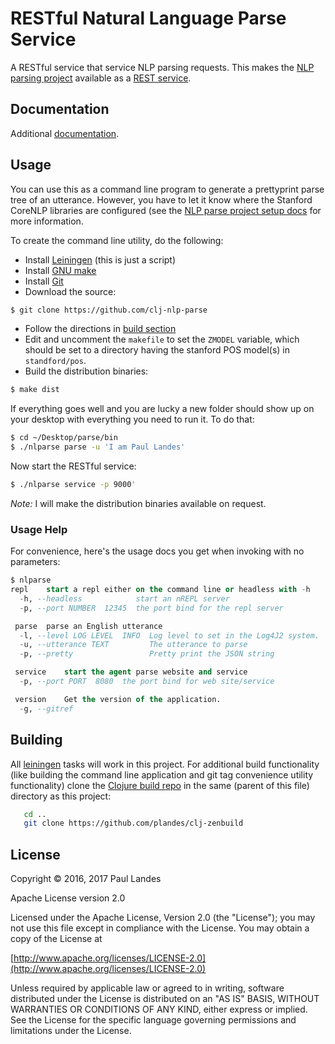 # RESTful Natural Language Parse Service

A RESTful service that service NLP parsing requests.  This makes
the [NLP parsing project](https://github.com/plandes/clj-nlp-parse) available
as a [REST service](https://en.wikipedia.org/wiki/Representational_state_transfer).


## Documentation

Additional [documentation](https://plandes.github.io/clj-nlp-serv/codox/index.html).


## Usage

You can use this as a command line program to generate a prettyprint parse tree
of an utterance.  However, you have to let it know where the
Stanford CoreNLP libraries are configured (see the
[NLP parse project setup docs](https://github.com/plandes/clj-nlp-parse#setup)
for more information.

To create the command line utility, do the following:

- Install [Leiningen](http://leiningen.org) (this is just a script)
- Install [GNU make](https://www.gnu.org/software/make/)
- Install [Git](https://git-scm.com)
- Download the source:
```bash
$ git clone https://github.com/clj-nlp-parse
```
- Follow the directions in [build section](#building)
- Edit and uncomment the `makefile` to set the `ZMODEL` variable, which should
  be set to a directory having the stanford POS model(s) in `standford/pos`.
- Build the distribution binaries:
```bash
$ make dist
```
If everything goes well and you are lucky a new folder should show up on your
desktop with everything you need to run it.  To do that:
```bash
$ cd ~/Desktop/parse/bin
$ ./nlparse parse -u 'I am Paul Landes'
```

Now start the RESTful service:
```bash
$ ./nlparse service -p 9000'
```


*Note:* I will make the distribution binaries available on request.

### Usage Help

For convenience, here's the usage docs you get when invoking with no
parameters:
```sql
$ nlparse
repl	start a repl either on the command line or headless with -h
  -h, --headless            start an nREPL server
  -p, --port NUMBER  12345  the port bind for the repl server

 parse	parse an English utterance
  -l, --level LOG LEVEL  INFO  Log level to set in the Log4J2 system.
  -u, --utterance TEXT         The utterance to parse
  -p, --pretty                 Pretty print the JSON string

 service	start the agent parse website and service
  -p, --port PORT  8080  the port bind for web site/service

 version	Get the version of the application.
  -g, --gitref
```


## Building

All [leiningen](http://leiningen.org) tasks will work in this project.  For
additional build functionality (like building the command line application and
git tag convenience utility functionality) clone the
[Clojure build repo](https://github.com/plandes/clj-zenbuild) in the same
(parent of this file) directory as this project:
```bash
   cd ..
   git clone https://github.com/plandes/clj-zenbuild
```


## License

Copyright © 2016, 2017 Paul Landes

Apache License version 2.0

Licensed under the Apache License, Version 2.0 (the "License");
you may not use this file except in compliance with the License.
You may obtain a copy of the License at

[http://www.apache.org/licenses/LICENSE-2.0](http://www.apache.org/licenses/LICENSE-2.0)

Unless required by applicable law or agreed to in writing, software
distributed under the License is distributed on an "AS IS" BASIS,
WITHOUT WARRANTIES OR CONDITIONS OF ANY KIND, either express or implied.
See the License for the specific language governing permissions and
limitations under the License.
